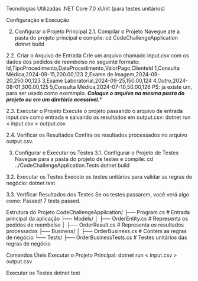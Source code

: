 

Tecnologias Utilizadas
.NET Core 7.0
xUnit (para testes unitários)

Configuração e Execução

2. Configurar o Projeto Principal
2.1. Compilar o Projeto
Navegue até a pasta do projeto principal e compile:
cd CodeChallengeApplication
dotnet build

2.2. Criar o Arquivo de Entrada
Crie um arquivo chamado input.csv com os dados dos pedidos de reembolso no seguinte formato:
Id,TipoProcedimento,DataProcedimento,ValorPago,ClienteId
1,Consulta Médica,2024-09-15,200.00,123
2,Exame de Imagem,2024-09-20,250.00,123
3,Exame Laboratorial,2024-09-25,150.00,124
4,Outro,2024-08-01,300.00,125
5,Consulta Médica,2024-07-10,50.00,126
PS: ja existe um, para ser usado como exemmplo.
*******Coloque o arquivo na mesma pasta do projeto ou em um diretório acessível.********

2.3. Executar o Projeto
Execute o projeto passando o arquivo de entrada input.csv como entrada e salvando os resultados em output.csv:
dotnet run < input.csv > output.csv

2.4. Verificar os Resultados
Confira os resultados processados no arquivo output.csv.

3. Configurar e Executar os Testes
3.1. Configurar o Projeto de Testes
Navegue para a pasta do projeto de testes e compile:
cd ../CodeChallengeApplication.Tests
dotnet build

3.2. Executar os Testes
Execute os testes unitários para validar as regras de negócio:
dotnet test

3.3. Verificar Resultados dos Testes
Se os testes passarem, você verá algo como:
Passed! 7 tests passed.

Estrutura do Projeto
CodeChallengeApplication/
├── Program.cs               # Entrada principal da aplicação
├── Models/
│   ├── OrderEntity.cs       # Representa os pedidos de reembolso
│   ├── OrderResult.cs       # Representa os resultados processados
├── Business/
│   ├── OrderBusiness.cs     # Contém as regras de negócio
└── Tests/
    ├── OrderBusinessTests.cs # Testes unitários das regras de negócio


Comandos Úteis
Executar o Projeto Principal:
dotnet run < input.csv > output.csv

Executar os Testes
dotnet test


